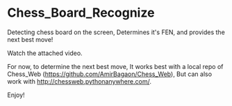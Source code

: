 # Chess_Board_Recognize

Detecting chess board on the screen,
Determines it's FEN, and provides the next best move!

Watch the attached video.

For now, to determine the next best move,
It works best with a local repo of Chess_Web (https://github.com/AmirBagaon/Chess_Web),
But can also work with http://chessweb.pythonanywhere.com/.

Enjoy!
